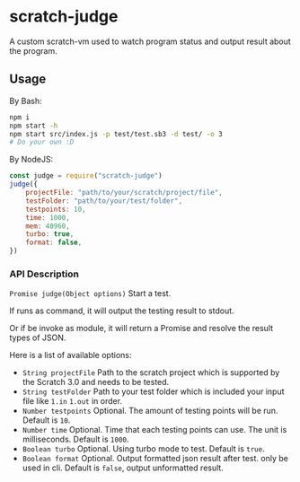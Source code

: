 # scratch-judge

A custom scratch-vm used to watch program status and output result about the program.

## Usage

By Bash:

```bash
npm i
npm start -h
npm start src/index.js -p test/test.sb3 -d test/ -o 3
# Do your own :D
```

By NodeJS:

```javascript
const judge = require("scratch-judge")
judge({
    projectFile: "path/to/your/scratch/project/file",
    testFolder: "path/to/your/test/folder",
    testpoints: 10,
    time: 1000,
    mem: 40960,
    turbo: true,
    format: false,
})
```

### API Description

`Promise judge(Object options)` Start a test.

If runs as command, it will output the testing result to stdout.

Or if be invoke as module, it will return a Promise and resolve the result types of JSON.

Here is a list of available options:

- `String projectFile` Path to the scratch project which is supported by the
    Scratch 3.0 and needs to be tested.
- `String testFolder` Path to your test folder which is included your input file
    like `1.in` `1.out` in order.
- `Number testpoints` Optional. The amount of testing points will be run.
    Default is `10`.
- `Number time` Optional. Time that each testing points can use.
    The unit is milliseconds.
    Default is `1000`.
- `Boolean turbo` Optional. Using turbo mode to test.
    Default is `true`.
- `Boolean format` Optional. Output formatted json result after test.
    only be used in cli.
    Default is `false`, output unformatted result.
